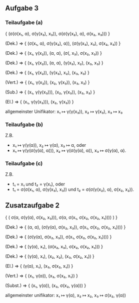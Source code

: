 ## Aufgabe 3
### Teilaufgabe (a)

{ (σ(σ(x₁, α), σ(γ(x₃), x₃)), σ(σ(γ(x₂), α), σ(x₂, x₃))) }

(Dek.) ⇒ { (σ(x₁, α), σ(γ(x₂), α)), (σ(γ(x₃), x₃), σ(x₂, x₃)) }

(Dek.) ⇒ { (x₁, γ(x₂)), (α, α), (σ(, x₃), σ(x₂, x₃)) }

(Dek.) ⇒ { (x₁, γ(x₂)), (α, α), (γ(x₃), x₂), (x₃, x₃) }

(Dek.) ⇒ { (x₁, γ(x₂)), (γ(x₃), x₂), (x₃, x₃) }

(Vert.) ⇒ { (x₁, γ(x₂)), (x₂, γ(x₃)), (x₃, x₃) }

(Sub.) ⇒ { (x₁, γ(γ(x₃))), (x₂, γ(x₃)), (x₃, x₃) }

(El.) ⇒ { (x₁, γ(γ(x₃))), (x₂, γ(x₃)) }

allgemeinster Unifikator: x₁ ↦ γ(γ(x₃)), x₂ ↦ γ(x₃), x₃ ↦ x₃

### Teilaufgabe (b)

Z.B.
* x₁ ↦ γ(γ(α)), x₂ ↦ γ(α), x₃ ↦ α, oder
* x₁ ↦ γ(γ(σ(γ(α), α))), x₂ ↦ γ(σ(γ(α), α)), x₃ ↦ σ(γ(α), α).

### Teilaufgabe (c)

Z.B.
* t₁ = x₁ und t₂ = γ(x₁), oder
* t₁ = σ(σ(x₁, α), σ(γ(x₃), x₃)) und t₂ = σ(σ(γ(x₂), α), σ(x₂, x₂)).

## Zusatzaufgabe 2

{ ( σ(α, σ(γ(α), σ(x₂, x₃))), σ(α, σ(x₁, σ(x₂, σ(x₂, x₁)))) ) }

(Dek.) ⇒ { (α, α), (σ(γ(α), σ(x₂, x₃)), σ(x₁, σ(x₂, σ(x₂, x₁)))) }

(Dek.) ⇒ { (σ(γ(α), σ(x₂, x₃)), σ(x₁, σ(x₂, σ(x₂, x₁)))) }

(Dek.) ⇒ { (γ(α), x₁), (σ(x₂, x₃), σ(x₂, σ(x₂, x₁))) }

(Dek.) ⇒ { (γ(α), x₁), (x₂, x₂), (x₃, σ(x₂, x₁)) }

(El.) ⇒ { (γ(α), x₁), (x₃, σ(x₂, x₁)) }

(Vert.) ⇒ { (x₁, γ(α)), (x₃, σ(x₂, x₁)) }

(Subst.) ⇒ { (x₁, γ(α)), (x₃, σ(x₂, γ(α))) }

allgemeinster unifikator: x₁ ↦ γ(α), x₂ ↦ x₂, x₃ ↦ σ(x₂, γ(α))